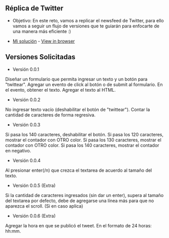 

## Réplica de Twitter

- Objetivo: En este reto, vamos a replicar el newsfeed de Twitter, para ello vamos a seguir un flujo de versiones que te guiarán para enfocarte de una manera más eficiente :)

* [Mi solución](https://github.com/Natcancein/reto-twitter) - [View in browser](https://natcancein.github.io/reto-twitter/)

## Versiones Solicitadas

- Versión 0.0.1

Diseñar un formulario que permita ingresar un texto y un botón para "twittear".
Agregar un evento de click al botón o de submit al formulario.
En el evento, obtener el texto.
Agregar el texto al HTML.

- Versión 0.0.2

No ingresar texto vacío (deshabilitar el botón de "twittear").
Contar la cantidad de caracteres de forma regresiva.

- Versión 0.0.3

Si pasa los 140 caracteres, deshabilitar el botón.
Si pasa los 120 caracteres, mostrar el contador con OTRO color.
Si pasa los 130 caracteres, mostrar el contador con OTRO color.
Si pasa los 140 caracteres, mostrar el contador en negativo.

- Versión 0.0.4

Al presionar enter(/n) que crezca el textarea de acuerdo al tamaño del texto.

- Versión 0.0.5 (Extra)

Si la cantidad de caracteres ingresados (sin dar un enter), supera al tamaño del textarea por defecto, debe de agregarse una línea más para que no aparezca el scroll. (Si en caso aplica)

- Versión 0.0.6 (Extra)

Agregar la hora en que se publicó el tweet. En el formato de 24 horas: hh:mm.